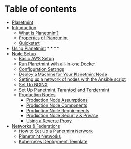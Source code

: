 # Table of contents

* [Planetmint](README.md)
* [Introduction](introduction/README.md)
  * [What is Planetmint?](introduction/about-planetmint.md)
  * [Properties of Planetmint](introduction/properties.md)
  * [Quickstart](introduction/quickstart.md)
* [Using Planetmint](using-planetmint/README.md)
  *
  *
  *
  *
* [Node Setup](node-setup/README.md)
  * [Basic AWS Setup](node-setup/aws-setup.md)
  * [Run Planetmint with all-in-one Docker](node-setup/all-in-one-planetmint.md)
  * [Configuration Settings](node-setup/configuration.md)
  * [Deploy a Machine for Your Planetmint Node](node-setup/deploy-a-machine.md)
  * [Setting up a network of nodes with the Ansible script](node-setup/planetmint-node-ansible.md)
  * [Set Up NGINX](node-setup/set-up-nginx.md)
  * [Set Up Planetmint, Tarantool and Tendermint](node-setup/set-up-node-software.md)
  * [Production Nodes](node-setup/production-node/README.md)
    * [Production Node Assumptions](node-setup/production-node/node-assumptions.md)
    * [Production Node Components](node-setup/production-node/node-components.md)
    * [Production Node Requirements](node-setup/production-node/node-requirements.md)
    * [Production Node Security & Privacy](node-setup/production-node/node-security-and-privacy.md)
    * [Using a Reverse Proxy](node-setup/production-node/reverse-proxy-notes.md)
* [Networks & Federations](network-setup/README.md)
  * [How to Set Up a Planetmint Network](network-setup/network-setup.md)
  * [Planetmint Networks](network-setup/networks.md)
  * [Kubernetes Deployment Template](network-setup/k8s-deployment-template/README.md)
